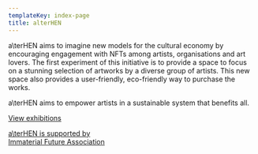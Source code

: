 ```yaml
---
templateKey: index-page
title: alterHEN
---
```


<span>a\ter<span>HEN</span></span> aims to imagine new models for the cultural economy by encouraging engagement with NFTs among artists, organisations and art lovers. The first experiment of this initiative is to provide a space to focus on a stunning selection of artworks by a diverse group of artists. This new space also provides a user-friendly, eco-friendly way to purchase the works.

<span>a\ter<span>HEN</span></span> aims to empower artists in a sustainable system that benefits all.

<a class="block-btn exhibition-entry" href="#exhibitions">View exhibitions</a>

<a href="https://immaterialfuture.org" target="_blank"><span class="if">a\terHEN is supported by<br/><span>Immaterial Future Association</span><span class="logo"></span></a>